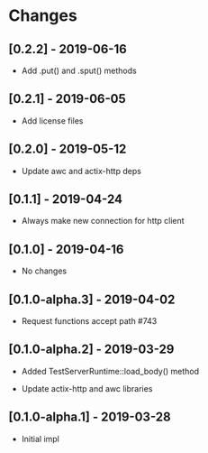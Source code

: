 # Changes

## [0.2.2] - 2019-06-16

* Add .put() and .sput() methods

## [0.2.1] - 2019-06-05

* Add license files

## [0.2.0] - 2019-05-12

* Update awc and actix-http deps

## [0.1.1] - 2019-04-24

* Always make new connection for http client


## [0.1.0] - 2019-04-16

* No changes


## [0.1.0-alpha.3] - 2019-04-02

* Request functions accept path #743


## [0.1.0-alpha.2] - 2019-03-29

* Added TestServerRuntime::load_body() method

* Update actix-http and awc libraries


## [0.1.0-alpha.1] - 2019-03-28

* Initial impl
